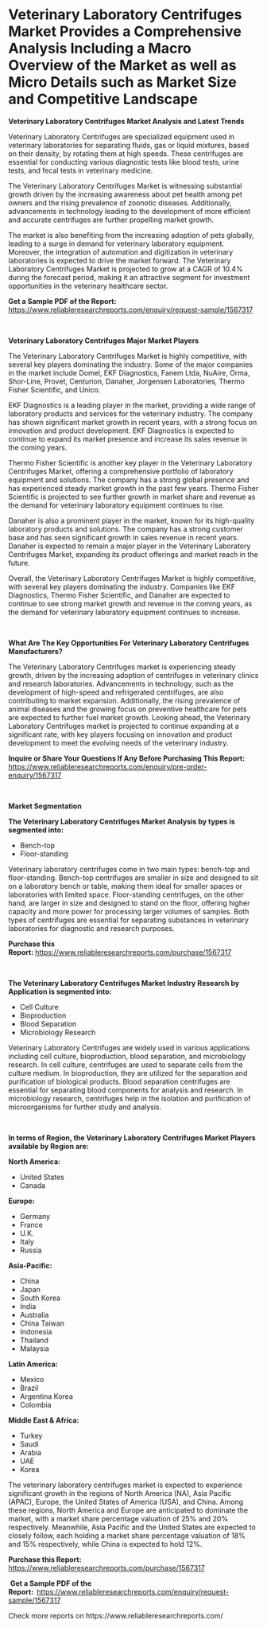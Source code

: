 <p><h1>Veterinary Laboratory Centrifuges Market Provides a Comprehensive Analysis Including a Macro Overview of the Market as well as Micro Details such as Market Size and Competitive Landscape</h1></p><p><strong>Veterinary Laboratory Centrifuges Market Analysis and Latest Trends</strong></p>
<p><p>Veterinary Laboratory Centrifuges are specialized equipment used in veterinary laboratories for separating fluids, gas or liquid mixtures, based on their density, by rotating them at high speeds. These centrifuges are essential for conducting various diagnostic tests like blood tests, urine tests, and fecal tests in veterinary medicine.</p><p>The Veterinary Laboratory Centrifuges Market is witnessing substantial growth driven by the increasing awareness about pet health among pet owners and the rising prevalence of zoonotic diseases. Additionally, advancements in technology leading to the development of more efficient and accurate centrifuges are further propelling market growth.</p><p>The market is also benefiting from the increasing adoption of pets globally, leading to a surge in demand for veterinary laboratory equipment. Moreover, the integration of automation and digitization in veterinary laboratories is expected to drive the market forward. The Veterinary Laboratory Centrifuges Market is projected to grow at a CAGR of 10.4% during the forecast period, making it an attractive segment for investment opportunities in the veterinary healthcare sector.</p></p>
<p><strong>Get a Sample PDF of the Report:&nbsp;</strong> <a href="https://www.reliableresearchreports.com/enquiry/request-sample/1567317">https://www.reliableresearchreports.com/enquiry/request-sample/1567317</a></p>
<p>&nbsp;</p>
<p><strong>Veterinary Laboratory Centrifuges Major Market Players</strong></p>
<p><p>The Veterinary Laboratory Centrifuges Market is highly competitive, with several key players dominating the industry. Some of the major companies in the market include Domel, EKF Diagnostics, Fanem Ltda, NuAire, Orma, Shor-Line, Provet, Centurion, Danaher, Jorgensen Laboratories, Thermo Fisher Scientific, and Unico.</p><p>EKF Diagnostics is a leading player in the market, providing a wide range of laboratory products and services for the veterinary industry. The company has shown significant market growth in recent years, with a strong focus on innovation and product development. EKF Diagnostics is expected to continue to expand its market presence and increase its sales revenue in the coming years.</p><p>Thermo Fisher Scientific is another key player in the Veterinary Laboratory Centrifuges Market, offering a comprehensive portfolio of laboratory equipment and solutions. The company has a strong global presence and has experienced steady market growth in the past few years. Thermo Fisher Scientific is projected to see further growth in market share and revenue as the demand for veterinary laboratory equipment continues to rise.</p><p>Danaher is also a prominent player in the market, known for its high-quality laboratory products and solutions. The company has a strong customer base and has seen significant growth in sales revenue in recent years. Danaher is expected to remain a major player in the Veterinary Laboratory Centrifuges Market, expanding its product offerings and market reach in the future.</p><p>Overall, the Veterinary Laboratory Centrifuges Market is highly competitive, with several key players dominating the industry. Companies like EKF Diagnostics, Thermo Fisher Scientific, and Danaher are expected to continue to see strong market growth and revenue in the coming years, as the demand for veterinary laboratory equipment continues to increase.</p></p>
<p>&nbsp;</p>
<p><strong>What Are The Key Opportunities For Veterinary Laboratory Centrifuges Manufacturers?</strong></p>
<p><p>The Veterinary Laboratory Centrifuges market is experiencing steady growth, driven by the increasing adoption of centrifuges in veterinary clinics and research laboratories. Advancements in technology, such as the development of high-speed and refrigerated centrifuges, are also contributing to market expansion. Additionally, the rising prevalence of animal diseases and the growing focus on preventive healthcare for pets are expected to further fuel market growth. Looking ahead, the Veterinary Laboratory Centrifuges market is projected to continue expanding at a significant rate, with key players focusing on innovation and product development to meet the evolving needs of the veterinary industry.</p></p>
<p><strong>Inquire or Share Your Questions If Any Before Purchasing This Report:</strong> <a href="https://www.reliableresearchreports.com/enquiry/pre-order-enquiry/1567317">https://www.reliableresearchreports.com/enquiry/pre-order-enquiry/1567317</a></p>
<p>&nbsp;</p>
<p><strong>Market Segmentation</strong></p>
<p><strong>The Veterinary Laboratory Centrifuges Market Analysis by types is segmented into:</strong></p>
<p><ul><li>Bench-top</li><li>Floor-standing</li></ul></p>
<p><p>Veterinary laboratory centrifuges come in two main types: bench-top and floor-standing. Bench-top centrifuges are smaller in size and designed to sit on a laboratory bench or table, making them ideal for smaller spaces or laboratories with limited space. Floor-standing centrifuges, on the other hand, are larger in size and designed to stand on the floor, offering higher capacity and more power for processing larger volumes of samples. Both types of centrifuges are essential for separating substances in veterinary laboratories for diagnostic and research purposes.</p></p>
<p><strong>Purchase this Report:&nbsp;</strong><a href="https://www.reliableresearchreports.com/purchase/1567317">https://www.reliableresearchreports.com/purchase/1567317</a></p>
<p>&nbsp;</p>
<p><strong>The Veterinary Laboratory Centrifuges Market Industry Research by Application is segmented into:</strong></p>
<p><ul><li>Cell Culture</li><li>Bioproduction</li><li>Blood Separation</li><li>Microbiology Research</li></ul></p>
<p><p>Veterinary Laboratory Centrifuges are widely used in various applications including cell culture, bioproduction, blood separation, and microbiology research. In cell culture, centrifuges are used to separate cells from the culture medium. In bioproduction, they are utilized for the separation and purification of biological products. Blood separation centrifuges are essential for separating blood components for analysis and research. In microbiology research, centrifuges help in the isolation and purification of microorganisms for further study and analysis.</p></p>
<p>&nbsp;</p>
<p><strong>In terms of Region, the Veterinary Laboratory Centrifuges Market Players available by Region are:</strong></p>
<p>
    <p> <strong> North America: </strong>
        <ul>
            <li>United States</li>
            <li>Canada</li>
        </ul>
        </p> 
    <p> <strong> Europe: </strong>
        <ul>
            <li>Germany</li>
            <li>France</li>
            <li>U.K.</li>
            <li>Italy</li>
            <li>Russia</li>
        </ul>
        </p> 
    <p> <strong> Asia-Pacific: </strong>
        <ul>
            <li>China</li>
            <li>Japan</li>
            <li>South Korea</li>
            <li>India</li>
            <li>Australia</li>
            <li>China Taiwan</li>
            <li>Indonesia</li>
            <li>Thailand</li>
            <li>Malaysia</li>
        </ul>
        </p> 
    <p> <strong> Latin America: </strong>
        <ul>
            <li>Mexico</li>
            <li>Brazil</li>
            <li>Argentina Korea</li>
            <li>Colombia</li>
        </ul>
        </p> 
    <p> <strong> Middle East & Africa: </strong>
        <ul>
            <li>Turkey</li>
            <li>Saudi</li>
            <li>Arabia</li>
            <li>UAE</li>
            <li>Korea</li>
        </ul>
    </p>
    </p>
<p><p>The veterinary laboratory centrifuges market is expected to experience significant growth in the regions of North America (NA), Asia Pacific (APAC), Europe, the United States of America (USA), and China. Among these regions, North America and Europe are anticipated to dominate the market, with a market share percentage valuation of 25% and 20% respectively. Meanwhile, Asia Pacific and the United States are expected to closely follow, each holding a market share percentage valuation of 18% and 15% respectively, while China is expected to hold 12%.</p></p>
<p><strong>Purchase this Report: </strong><a href="https://www.reliableresearchreports.com/purchase/1567317">https://www.reliableresearchreports.com/purchase/1567317</a></p>
<p>&nbsp;<strong>Get a Sample PDF of the Report:&nbsp;&nbsp;</strong><a href="https://www.reliableresearchreports.com/enquiry/request-sample/1567317">https://www.reliableresearchreports.com/enquiry/request-sample/1567317</a></p>
<p><strong></strong></p>
<p>Check more reports on https://www.reliableresearchreports.com/</p>